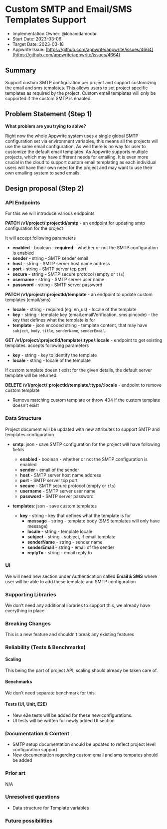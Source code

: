 # Custom SMTP and Email/SMS Templates Support

- Implementation Owner: @lohanidamodar
- Start Date: 2023-03-06
- Target Date: 2023-03-18
- Appwrite Issue: [https://github.com/appwrite/appwrite/issues/4664](https://github.com/appwrite/appwrite/issues/4664)

## Summary

[summary]: #summary

Support custom SMTP configuration per project and support customizing the email and sms templates. This allows users to set project specific templates as required by the project. Custom email templates will only be supported if the custom SMTP is enabled.

## Problem Statement (Step 1)

[problem-statement]: #problem-statement

**What problem are you trying to solve?**

Right now the whole Appwrite system uses a single global SMTP configuration set via environment variables, this means all the projects will use the same email configuration. As well there is no way for user to customize the default email templates. As Appwrite supports multiple projects, which may have different needs for emailing. It is even more crucial in the cloud to support custom email templating as each individual users will have their own need for the project and may want to use their own emailing system to send emails.

## Design proposal (Step 2)

[design-proposal]: #design-proposal

### API Endpoints

For this we will introduce various endpoints

**PATCH /v1/project/:projectId/smtp**       - an endpoint for updating smtp configuration for the project

It will accept following parameters

- **enabled** - boolean - **required** - whether or not the SMTP configuration is enabled
- **sender** - string - SMTP sender email
- **host** - string - SMTP server host name address
- **port** - string - SMTP server tcp port
- **secure** - string - SMTP secure protocol (empty or `tls`)
- **username** - string - SMTP server user name
- **password** - string - SMTP server password

**PATCH /v1/project/:projectId/template** - an endpoint to update custom templates (email/sms)

- **locale** - string - required (eg: en_us) - locale of the template
- **key** - string - template key (email.emailVerification, sms.pincode) - the key that defines what the template is for
- **template** - json encoded string - template content, that may have `subject`, `body`, `title`, `senderName`, `senderEmail`.

**GET /v1/project/:projectId/template/:type/:locale** - endpoint to get existing templates. accepts following parameters
- **key** - string - key to identify the template
- **locale** - string - locale of the template

If custom template doesn't exist for the given details, the default server template will be returned.

**DELETE /v1/project/:projectId/template/:type/:locale** - endpoint to remove custom template
- Remove matching custom template or throw 404 if the custom template doesn't exist

### Data Structure

Project document will be updated with new attributes to support SMTP and templates configuration

- **smtp**: json - save SMTP configuration for the project will have following fields
    - **enabled** - boolean - whether or not the SMTP configuration is enabled
    - **sender** - email of the sender
    - **host** - SMTP server host name address
    - **port** - SMTP server tcp port
    - **secure** - SMTP secure protocol (empty or `tls`)
    - **username** - SMTP server user name
    - **password** - SMTP server password

- **templates**: json - save custom templates
    - **key** - string - key that defines what the template is for
        - **message** - string - template body (SMS templates will only have message)
        - **locale** - string - template locale
        - **subject** - string - subject, if email template
        - **senderName** - string - sender name
        - **senderEmail** - string - email of the sender
        - **replyTo** - string - email reply to


### UI

We will need new section under Authentication called **Email & SMS** where user will be able to add these template and SMTP configuration

### Supporting Libraries

We don't need any additional libraries to support this, we already have everything in place.

### Breaking Changes

This is a new feature and shouldn't break any existing features

### Reliability (Tests & Benchmarks)

#### Scaling

This being the part of project API, scaling should already be taken care of.

#### Benchmarks

We don't need separate benchmark for this.

#### Tests (UI, Unit, E2E)

- New e2e tests will be added for these new configurations.
- UI tests will be written for newly added UI section

### Documentation & Content

- SMTP setup documentation should be updated to reflect project level configuration support
- New documentation regarding custom email and sms tempates should be added

### Prior art

[prior-art]: #prior-art

<!--

Discuss prior art, both the good and the bad, in relation to this proposal.
A few examples of what this can include are:

- Does this functionality exist in other software, and what experience has their community had?
- For other teams: What lessons can we learn from what other communities have done here?
- Papers: Are there any published papers or great posts that discuss this? If you have some relevant papers to refer to, this can serve as a more detailed theoretical background.

This section is intended to encourage you as an author to think about the
lessons from other software, provide readers of your RFC with a fuller picture.
If there is no prior art, that is fine - your ideas are interesting to us, whether they are brand new or an adaptation from other software.

Write your answer below.
-->

N/A

### Unresolved questions

[unresolved-questions]: #unresolved-questions

<!-- What parts of the design do you expect to resolve through the RFC process before this gets merged? -->

<!-- Write your answer below. -->

- Data structure for Template variables

### Future possibilities

[future-possibilities]: #future-possibilities

<!-- This is also a good place to "dump ideas" if they are out of scope for the RFC you are writing but otherwise related. -->

<!-- Write your answer below. -->
